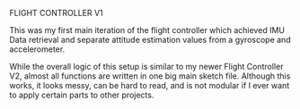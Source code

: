 FLIGHT CONTROLLER V1

This was my first main iteration of the flight controller which achieved IMU Data retrieval and separate attitude estimation values from a gyroscope and accelerometer.

While the overall logic of this setup is similar to my newer Flight Controller V2, almost all functions are written in one big main sketch file. Although this works, it looks messy, can be hard to read, and is not modular if I ever want to apply certain parts to other projects.
